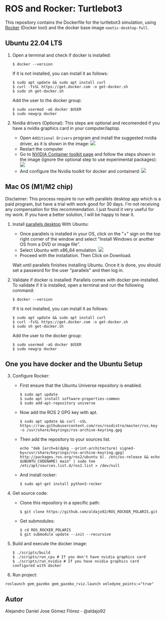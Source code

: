 # ROS and Rocker: Turtlebot3

This repository contains the Dockerfile for the turtlebot3 simulation, using [Rocker](https://github.com/osrf/rocker) (Docker tool) and the docker base image `noetic-desktop-full`.

## Ubuntu 22.04 LTS ##

1. Open a terminal and check if docker is installed:
    ```
    $ docker --version
    ```
    If it is not installed, you can install it as follows:
    ```
    $ sudo apt update && sudo apt install curl
    $ curl -fsSL https://get.docker.com -o get-docker.sh
    $ sudo sh get-docker.sh
    ```
    Add the user to the docker group:
    ```
    $ sudo usermod -aG docker $USER
    $ sudo newgrp docker
    ```

2. Nvidia drivers (Optional): This steps are optional and recomended if you have a nvidia graphics card in your computer/laptop.
    - Open `Additional Drivers` program and install the suggested nvidia driver, as it is shown in the image:
    ![](./.media/nvidia_driver.png)
    - Restart the computer
    - Go to [NVIDIA Container toolkit page](https://docs.nvidia.com/datacenter/cloud-native/container-toolkit/latest/install-guide.html) and follow the steps shown in the image (ignore the optional step to use experimental packages):
    ![](./.media/nvidia_toolkit_install.png)
    - And configure the Nvidia toolkit for docker and containerd:
    ![](./.media/nvidia_toolkit_configuration.png)


## Mac OS (M1/M2 chip) ##

Disclaimer: This process require to run with parallels desktop app which is a paid program, but have a trial with work good for 30 days. I'm not receiving any compensation for this recommendation. I just found it very useful for my work. If you have a better solution, I will be happy to hear it.

1. Install [parallels desktop](https://www.parallels.com/products/desktop/) With Ubuntu:
    - Once parallels is installed in your OS, click on the "+" sign on the top right corner of the window and select "Install Windows or another OS from a DVD or image file".
    - Select Ubuntu with x86_64 emulation.
    ![](.media/parallels_select_ubutu_os.png)
    - Proceed with the installation. Then Click on Download.

    Wait until parallels finishes installing Ubuntu. Once it is done, you should set a password for the user "parallels" and then log in.

2. Validate if docker is installed:
    Parallels comes with docker pre-installed. To validate if it is installed, open a terminal and run the following command:
    ```
    $ docker --version
    ```
    If it is not installed, you can install it as follows:
    ```
    $ sudo apt update && sudo apt install curl
    $ curl -fsSL https://get.docker.com -o get-docker.sh
    $ sudo sh get-docker.sh
    ```
    Add the user to the docker group:
    ```
    $ sudo usermod -aG docker $USER
    $ sudo newgrp docker
    ```

## One you have docker and the Ubuntu Setup ##

3. Configure Rocker:
    - First ensure that the Ubuntu Universe repository is enabled.
        ```
        $ sudo apt update
        $ sudo apt install software-properties-common
        $ sudo add-apt-repository universe
        ```
    - Now add the ROS 2 GPG key with apt.
        ```
        $ sudo apt update && curl -sSL https://raw.githubusercontent.com/ros/rosdistro/master/ros.key -o /usr/share/keyrings/ros-archive-keyring.gpg
        ```
    - Then add the repository to your sources list.
        ```
        echo "deb [arch=$(dpkg --print-architecture) signed-by=/usr/share/keyrings/ros-archive-keyring.gpg] http://packages.ros.org/ros2/ubuntu $(. /etc/os-release && echo $UBUNTU_CODENAME) main" | sudo tee /etc/apt/sources.list.d/ros2.list > /dev/null
        ```

    - And install rocker: 
        ```
        $ sudo apt-get install python3-rocker
        ```

4. Get source code:
    - Clone this repository in a specific path:
        ```
        $ git clone https://github.com/aldajo92/ROS_ROCKER_POLARIS.git
        ```
    - Get submodules:
        ```
        $ cd ROS_ROCKER_POLARIS
        $ git submodule update --init --recursive
        ```

5. Build and execute the docker image:
    ```
    $ ./scripts/build
    $ ./scripts/run_cpu # If you don't have nvidia graphics card
    $ ./scripts/run_nvidia # If you have nvidia graphics card configured with docker
    ```

6. Run project:
```
roslaunch gem_gazebo gem_gazebo_rviz.launch velodyne_points:="true"
```

## Autor ##
Alejandro Daniel Jose Gómez Flórez - @aldajo92
